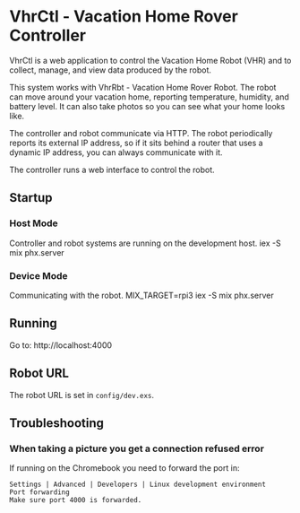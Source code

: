 # VhrCtl - Vacation Home Rover Controller

VhrCtl is a web application to control the
Vacation Home Robot (VHR) and to collect, manage, and view data produced by the robot.

This system works with VhrRbt - Vacation Home Rover Robot. The robot can move around your
vacation home, reporting temperature, humidity, and battery level. It can also take
photos so you can see what your home looks like.

The controller and robot communicate via HTTP. The robot periodically reports its external
IP address, so if it sits behind a router that uses a dynamic IP address, you can always
communicate with it.

The controller runs a web interface to control the robot.

## Startup
### Host Mode
Controller and robot systems are running on the development host.
    iex -S mix phx.server

### Device Mode
Communicating with the robot.
    MIX_TARGET=rpi3 iex -S mix phx.server

## Running
Go to:
    http://localhost:4000

## Robot URL
The robot URL is set in `config/dev.exs`.

## Troubleshooting

### When taking a picture you get a connection refused error
If running on the Chromebook you need to forward the port in:

```
Settings | Advanced | Developers | Linux development environment
Port forwarding
Make sure port 4000 is forwarded.
```

